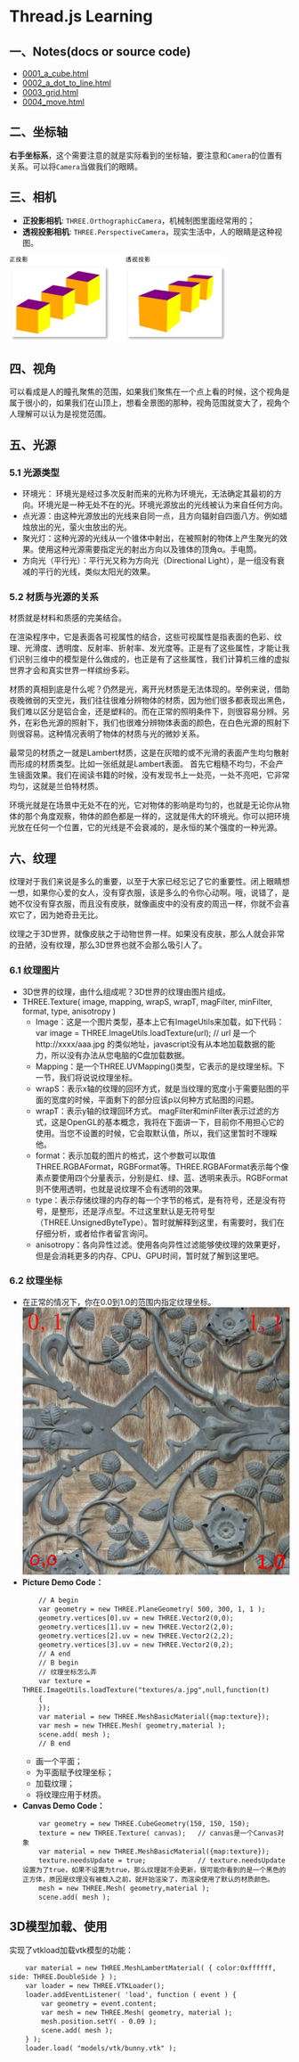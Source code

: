 # Thread.js Learning

## 一、Notes(docs or source code)

* [0001_a_cube.html](src/0001_a_cube.html)
* [0002_a_dot_to_line.html](src/0002_a_dot_to_line.html)
* [0003_grid.html](src/0003_grid.html)
* [0004_move.html](src/0004_move.html)

## 二、坐标轴

**右手坐标系**，这个需要注意的就是实际看到的坐标轴，要注意和`Camera`的位置有关系。可以将`Camera`当做我们的眼睛。

## 三、相机

* **正投影相机**: `THREE.OrthographicCamera`，机械制图里面经常用的；
* **透视投影相机**: `THREE.PerspectiveCamera`，现实生活中，人的眼睛是这种视图。

![../img/CameraType.png](../img/CameraType.png)

## 四、视角

可以看成是人的瞳孔聚焦的范围，如果我们聚焦在一个点上看的时候，这个视角是属于很小的，如果我们在山顶上，想看全景图的那种，视角范围就变大了，视角个人理解可以认为是视觉范围。

## 五、光源

### 5.1 光源类型

* 环境光： 环境光是经过多次反射而来的光称为环境光，无法确定其最初的方向。环境光是一种无处不在的光。环境光源放出的光线被认为来自任何方向。
* 点光源：由这种光源放出的光线来自同一点，且方向辐射自四面八方。例如蜡烛放出的光，萤火虫放出的光。
* 聚光灯：这种光源的光线从一个锥体中射出，在被照射的物体上产生聚光的效果。使用这种光源需要指定光的射出方向以及锥体的顶角α。手电筒。
* 方向光（平行光）：平行光又称为方向光（Directional Light），是一组没有衰减的平行的光线，类似太阳光的效果。

### 5.2 材质与光源的关系

材质就是材料和质感的完美结合。

在渲染程序中，它是表面各可视属性的结合，这些可视属性是指表面的色彩、纹理、光滑度、透明度、反射率、折射率、发光度等。正是有了这些属性，才能让我们识别三维中的模型是什么做成的，也正是有了这些属性，我们计算机三维的虚拟世界才会和真实世界一样缤纷多彩。　

材质的真相到底是什么呢？仍然是光，离开光材质是无法体现的。举例来说，借助夜晚微弱的天空光，我们往往很难分辨物体的材质，因为他们很多都表现出黑色，我们难以区分是铝合金，还是塑料的。而在正常的照明条件下，则很容易分辨。另外，在彩色光源的照射下，我们也很难分辨物体表面的颜色，在白色光源的照射下则很容易。这种情况表明了物体的材质与光的微妙关系。

最常见的材质之一就是Lambert材质，这是在灰暗的或不光滑的表面产生均匀散射而形成的材质类型。比如一张纸就是Lambert表面。 首先它粗糙不均匀，不会产生镜面效果。我们在阅读书籍的时候，没有发现书上一处亮，一处不亮吧，它非常均匀，这就是兰伯特材质。

环境光就是在场景中无处不在的光，它对物体的影响是均匀的，也就是无论你从物体的那个角度观察，物体的颜色都是一样的，这就是伟大的环境光。你可以把环境光放在任何一个位置，它的光线是不会衰减的，是永恒的某个强度的一种光源。

## 六、纹理

纹理对于我们来说是多么的重要，以至于大家已经忘记了它的重要性。闭上眼睛想一想，如果你心爱的女人，没有穿衣服，该是多么的令你心动啊。哦，说错了，是她不仅没有穿衣服，而且没有皮肤，就像画皮中的没有皮的周迅一样，你就不会喜欢它了，因为她奇丑无比。

纹理之于3D世界，就像皮肤之于动物世界一样。如果没有皮肤，那么人就会非常的丑陋，没有纹理，那么3D世界也就不会那么吸引人了。

### 6.1 纹理图片

* 3D世界的纹理，由什么组成呢？3D世界的纹理由图片组成。
* THREE.Texture( image, mapping, wrapS, wrapT, magFilter, minFilter, format, type, anisotropy )
  * Image：这是一个图片类型，基本上它有ImageUtils来加载，如下代码：  
    var image = THREE.ImageUtils.loadTexture(url); // url 是一个http://xxxx/aaa.jpg 的类似地址，javascript没有从本地加载数据的能力，所以没有办法从您电脑的C盘加载数据。
  * Mapping：是一个THREE.UVMapping()类型，它表示的是纹理坐标。下一节，我们将说说纹理坐标。
  * wrapS：表示x轴的纹理的回环方式，就是当纹理的宽度小于需要贴图的平面的宽度的时候，平面剩下的部分应该p以何种方式贴图的问题。
  * wrapT：表示y轴的纹理回环方式。 magFilter和minFilter表示过滤的方式，这是OpenGL的基本概念，我将在下面讲一下，目前你不用担心它的使用。当您不设置的时候，它会取默认值，所以，我们这里暂时不理睬他。
  * format：表示加载的图片的格式，这个参数可以取值THREE.RGBAFormat，RGBFormat等。THREE.RGBAFormat表示每个像素点要使用四个分量表示，分别是红、绿、蓝、透明来表示。RGBFormat则不使用透明，也就是说纹理不会有透明的效果。
  * type：表示存储纹理的内存的每一个字节的格式，是有符号，还是没有符号，是整形，还是浮点型。不过这里默认是无符号型（THREE.UnsignedByteType）。暂时就解释到这里，有需要时，我们在仔细分析，或者给作者留言询问。
  * anisotropy：各向异性过滤。使用各向异性过滤能够使纹理的效果更好，但是会消耗更多的内存、CPU、GPU时间，暂时就了解到这里吧。

### 6.2 纹理坐标

* 在正常的情况下，你在0.0到1.0的范围内指定纹理坐标。  
  ![../img/Texture_Coordinate.png](../img/Texture_Coordinate.png)
* **Picture Demo Code：**
  ```
      // A begin
      var geometry = new THREE.PlaneGeometry( 500, 300, 1, 1 );
      geometry.vertices[0].uv = new THREE.Vector2(0,0);
      geometry.vertices[1].uv = new THREE.Vector2(2,0);
      geometry.vertices[2].uv = new THREE.Vector2(2,2);
      geometry.vertices[3].uv = new THREE.Vector2(0,2);
      // A end
      // B begin
      // 纹理坐标怎么弄
      var texture = THREE.ImageUtils.loadTexture("textures/a.jpg",null,function(t)
      {
      });
      var material = new THREE.MeshBasicMaterial({map:texture});
      var mesh = new THREE.Mesh( geometry,material );
      scene.add( mesh );
      // B end 
  ```
  * 画一个平面；
  * 为平面赋予纹理坐标；
  * 加载纹理；
  * 将纹理应用于材质。
* **Canvas Demo Code：**
  ```
      var geometry = new THREE.CubeGeometry(150, 150, 150);
      texture = new THREE.Texture( canvas);   // canvas是一个Canvas对象
      var material = new THREE.MeshBasicMaterial({map:texture});
      texture.needsUpdate = true;             // texture.needsUpdate设置为了true，如果不设置为true，那么纹理就不会更新，很可能你看到的是一个黑色的正方体，原因是纹理没有被载入之前，就开始渲染了，而渲染使用了默认的材质颜色。
      mesh = new THREE.Mesh( geometry,material );
      scene.add( mesh );
  ```

## 3D模型加载、使用

实现了vtkload加载vtk模型的功能：  
```
    var material = new THREE.MeshLambertMaterial( { color:0xffffff, side: THREE.DoubleSide } );
    var loader = new THREE.VTKLoader();
    loader.addEventListener( 'load', function ( event ) {
        var geometry = event.content;
        var mesh = new THREE.Mesh( geometry, material );
        mesh.position.setY( - 0.09 );
        scene.add( mesh );
    } );
    loader.load( "models/vtk/bunny.vtk" );  
```
